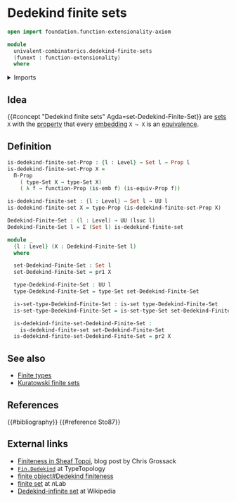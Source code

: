# Dedekind finite sets

```agda
open import foundation.function-extensionality-axiom

module
  univalent-combinatorics.dedekind-finite-sets
  (funext : function-extensionality)
  where
```

<details><summary>Imports</summary>

```agda
open import foundation.dependent-pair-types
open import foundation.embeddings funext
open import foundation.equivalences funext
open import foundation.propositions funext
open import foundation.sets funext
open import foundation.universe-levels
```

</details>

## Idea

{{#concept "Dedekind finite sets" Agda=set-Dedekind-Finite-Set}} are
[sets](foundation-core.sets.md) `X` with the
[property](foundation-core.propositions.md) that every
[embedding](foundation-core.embeddings.md) `X ↪ X` is an
[equivalence](foundation-core.equivalences.md).

## Definition

```agda
is-dedekind-finite-set-Prop : {l : Level} → Set l → Prop l
is-dedekind-finite-set-Prop X =
  Π-Prop
    ( type-Set X → type-Set X)
    ( λ f → function-Prop (is-emb f) (is-equiv-Prop f))

is-dedekind-finite-set : {l : Level} → Set l → UU l
is-dedekind-finite-set X = type-Prop (is-dedekind-finite-set-Prop X)

Dedekind-Finite-Set : (l : Level) → UU (lsuc l)
Dedekind-Finite-Set l = Σ (Set l) is-dedekind-finite-set

module _
  {l : Level} (X : Dedekind-Finite-Set l)
  where

  set-Dedekind-Finite-Set : Set l
  set-Dedekind-Finite-Set = pr1 X

  type-Dedekind-Finite-Set : UU l
  type-Dedekind-Finite-Set = type-Set set-Dedekind-Finite-Set

  is-set-type-Dedekind-Finite-Set : is-set type-Dedekind-Finite-Set
  is-set-type-Dedekind-Finite-Set = is-set-type-Set set-Dedekind-Finite-Set

  is-dedekind-finite-set-Dedekind-Finite-Set :
    is-dedekind-finite-set set-Dedekind-Finite-Set
  is-dedekind-finite-set-Dedekind-Finite-Set = pr2 X
```

## See also

- [Finite types](univalent-combinatorics.finite-types.md)
- [Kuratowski finite sets](univalent-combinatorics.kuratowski-finite-sets.md)

## References

{{#bibliography}} {{#reference Sto87}}

## External links

- [Finiteness in Sheaf Topoi](https://grossack.site/2024/08/19/finiteness-in-sheaf-topoi),
  blog post by Chris Grossack
- [`Fin.Dedekind`](https://www.cs.bham.ac.uk/~mhe/TypeTopology/Fin.Dedekind.html)
  at TypeTopology
- [finite object#Dedekind finiteness](https://ncatlab.org/nlab/show/finite+object#dedekind_finiteness)
- [finite set](https://ncatlab.org/nlab/show/finite+set) at $n$Lab
- [Dedekind-infinite set](https://en.wikipedia.org/wiki/Dedekind-infinite_set)
  at Wikipedia
